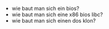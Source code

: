 * wie baut man sich ein bios?
* wie baut man sich eine x86 bios libc?
* wie baut man sich einen dos klon?

